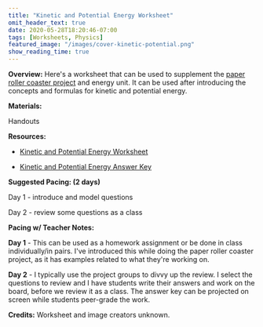 ```yaml
---
title: "Kinetic and Potential Energy Worksheet"
omit_header_text: true
date: 2020-05-28T18:20:46-07:00
tags: [Worksheets, Physics]
featured_image: "/images/cover-kinetic-potential.png"
show_reading_time: true
---
```


**Overview:** Here's a worksheet that can be used to supplement the [paper roller coaster project](/posts/the-paper-roller-coaster-project) and energy unit. It can be used after introducing the concepts and formulas for kinetic and potential energy.

**Materials:**

Handouts

**Resources:**

- [Kinetic and Potential Energy Worksheet](/downloads/kinetic-and-potential-energy-worksheet.pdf)

- [Kinetic and Potential Energy Answer Key](/downloads/kinetic-and-potential-energy-answer-key.docx)

**Suggested Pacing: (2 days)**

Day 1 - introduce and model questions

Day 2 - review some questions as a class

**Pacing w/ Teacher Notes:**

**Day 1** - This can be used as a homework assignment or be done in class individually/in pairs. I've introduced this while doing the paper roller coaster project, as it has examples related to what they're working on.

**Day 2** - I typically use the project groups to divvy up the review. I select the questions to review and I have students write their answers and work on the board, before we review it as a class. The answer key can be projected on screen while students peer-grade the work.

**Credits:** Worksheet and image creators unknown.
